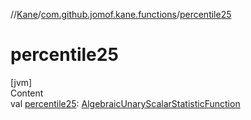 //[Kane](../index.md)/[com.github.jomof.kane.functions](index.md)/[percentile25](percentile25.md)



# percentile25  
[jvm]  
Content  
val [percentile25](percentile25.md): [AlgebraicUnaryScalarStatisticFunction](../com.github.jomof.kane.impl.functions/-algebraic-unary-scalar-statistic-function/index.md)  




